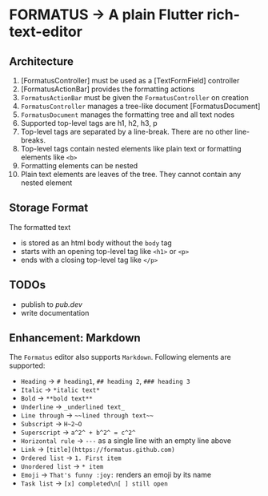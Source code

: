 # FORMATUS -> A plain Flutter rich-text-editor

## Architecture

1. [FormatusController] must be used as a [TextFormField] controller
2. [FormatusActionBar] provides the formatting actions
3. `FormatusActionBar` must be given the `FormatusController` on creation
4. `FormatusController` manages a tree-like document [FormatusDocument]
5. `FormatusDocument` manages the formatting tree and all text nodes
6. Supported top-level tags are h1, h2, h3, p
7. Top-level tags are separated by a line-break. There are no other line-breaks.
8. Top-level tags contain nested elements like plain text or formatting elements like `<b>`
9. Formatting elements can be nested
10. Plain text elements are leaves of the tree. They cannot contain any nested element

## Storage Format

The formatted text

* is stored as an html body without the `body` tag
* starts with an opening top-level tag like `<h1>` or `<p>`
* ends with a closing top-level tag like `</p>`

## TODOs

* publish to _pub.dev_
* write documentation

## Enhancement: Markdown

The `Formatus` editor also supports `Markdown`. Following elements are supported:

* `Heading` -> `# heading1`, `## heading 2`, `### heading 3`
* `Italic`  -> `*italic text*`
* `Bold`    -> `**bold text**`
* `Underline` -> `_underlined text_`
* `Line through` -> `~~lined through text~~`
* `Subscript` -> `H~2~O`
* `Superscript` -> `a^2^ + b^2^ = c^2^`
* `Horizontal rule` -> `---` as a single line with an empty line above
* `Link` -> `[title](https://formatus.github.com)`
* `Ordered list` -> `1. First item`
* `Unordered list` -> `* item`
* `Emoji` -> `That's funny :joy:` renders an emoji by its name
* `Task list` -> `[x] completed\n[ ] still open`
